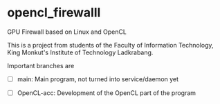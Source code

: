 # opencl_firewalll

GPU Firewall based on Linux and OpenCL

This is a project from students of the Faculty of Information Technology, King Monkut's Institute of Technology Ladkrabang.

Important branches are

- [ ] main: Main program, not turned into service/daemon yet

- [ ] OpenCL-acc: Development of the OpenCL part of the program
